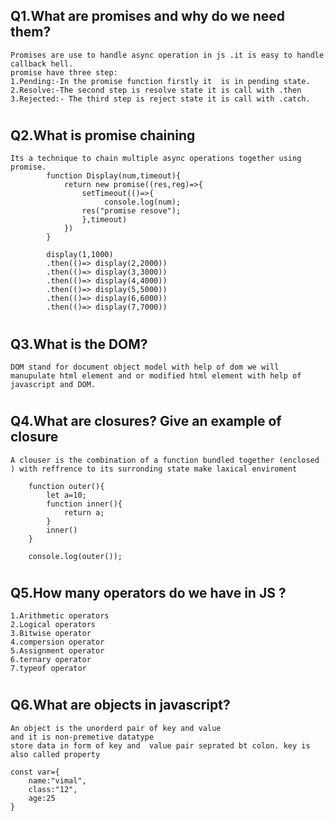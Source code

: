 ## Q1.What are promises and why do we need them?
    Promises are use to handle async operation in js .it is easy to handle callback hell.
    promise have three step:
    1.Pending:-In the promise function firstly it  is in pending state.
    2.Resolve:-The second step is resolve state it is call with .then
    3.Rejected:- The third step is reject state it is call with .catch.

#
## Q2.What is promise chaining
    Its a technique to chain multiple async operations together using promise.
            function Display(num,timeout){
                return new promise((res,reg)=>{
                    setTimeout(()=>{
                         console.log(num);
                    res("promise resove");
                    },timeout)
                })
            }

            display(1,1000)
            .then(()=> display(2,2000))
            .then(()=> display(3,3000))
            .then(()=> display(4,4000))
            .then(()=> display(5,5000))
            .then(()=> display(6,6000))
            .then(()=> display(7,7000))

#
## Q3.What is the DOM?
    DOM stand for document object model with help of dom we will manupulate html element and or modified html element with help of javascript and DOM.
#
## Q4.What are closures? Give an example of closure
    A clouser is the combination of a function bundled together (enclosed ) with reffrence to its surronding state make laxical enviroment

        function outer(){
            let a=10;
            function inner(){
                return a;
            }
            inner()
        } 

        console.log(outer());


#
## Q5.How many operators do we have in JS ?
    1.Arithmetic operators
    2.Logical operators
    3.Bitwise operator
    4.compersion operator
    5.Assignment operator
    6.ternary operator
    7.typeof operator

#

## Q6.What are objects in javascript?
    An object is the unorderd pair of key and value 
    and it is non-premetive datatype
    store data in form of key and  value pair seprated bt colon. key is also called property

    const var={
        name:"vimal",
        class:"12",
        age:25
    } 

